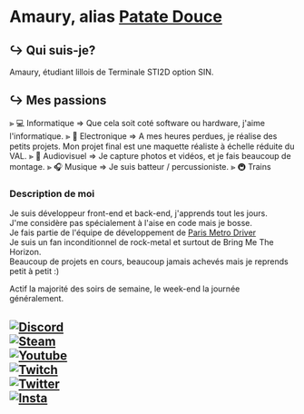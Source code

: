 # Amaury, alias [Patate Douce](https://m.youtube.com/c/LaPatateDouce)

## ↪ Qui suis-je?
Amaury, étudiant lillois de Terminale STI2D option SIN.

## ↪ Mes passions
⪢ 💻 Informatique
  ⇒ Que cela soit coté software ou hardware, j'aime l'informatique.
⪢ 🚨 Electronique
  ⇒ A mes heures perdues, je réalise des petits projets. Mon projet final est une maquette réaliste à échelle réduite du VAL.
⪢ 🎥 Audiovisuel
  ⇒ Je capture photos et vidéos, et je fais beaucoup de montage.
⪢ 🎧 Musique
  ⇒ Je suis batteur / percussioniste.
⪢ 🚇 Trains


### Description de moi
Je suis développeur front-end et back-end, j'apprends tout les jours. <br>
J'me considère pas spécialement à l'aise en code mais je bosse. <br>
Je fais partie de l'équipe de développement de [Paris Metro Driver](https://pmdapp.fr) <br>
Je suis un fan inconditionnel de rock-metal et surtout de Bring Me The Horizon. <br>
Beaucoup de projets en cours, beaucoup jamais achevés mais je reprends petit à petit :)

Actif la majorité des soirs de semaine, le week-end la journée généralement.

[![Discord](https://img.shields.io/discord/835876247245946911)](https://discord.gg/pmd) <br>
[![Steam](https://img.shields.io/static/v1?label=Steam&message=Follow&color=ff69b4&logo=Steam&style=social)](https://steamcommunity.com/id/antheus59200/) <br>
[![Youtube](https://img.shields.io/youtube/channel/subscribers/UCRYrmhs5pHbZn0VZyz0f0Bw?style=social)](https://www.youtube.com/c/LaPatateDouce/about) <br>
[![Twitch](https://img.shields.io/twitch/status/la_patate_douce_exe?style=social)](https://www.twitch.tv/la_patate_douce_exe) <br>
[![Twitter](https://img.shields.io/twitter/follow/P4tateDouce_?style=social)](https://twitter.com/P4tateDouce_) <br>
[![Insta](https://img.shields.io/static/v1?label=instagram&message=Follow&color=ff69b4&logo=Instagram&style=social)](https://www.instagram.com/la_patate_douce_exe/) <br>
---
